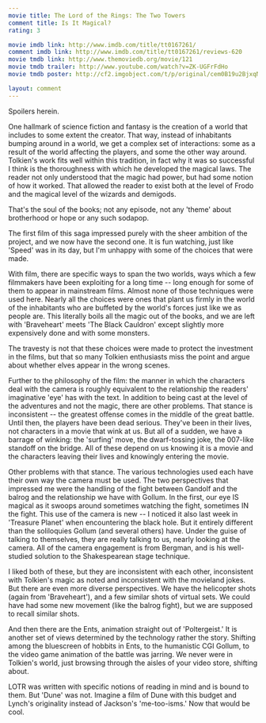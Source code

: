 ```yaml
---
movie title: The Lord of the Rings: The Two Towers
comment title: Is It Magical?
rating: 3

movie imdb link: http://www.imdb.com/title/tt0167261/
comment imdb link: http://www.imdb.com/title/tt0167261/reviews-620
movie tmdb link: http://www.themoviedb.org/movie/121
movie tmdb trailer: http://www.youtube.com/watch?v=ZK-UGFrFdHo
movie tmdb poster: http://cf2.imgobject.com/t/p/original/cem0B19u2BjxqN8hnr9a5Vonlp5.jpg

layout: comment
---
```


Spoilers herein.

One hallmark of science fiction and fantasy is the creation of a world that includes to some extent the creator. That way, instead of inhabitants bumping around in a world, we get a complex set of interactions: some as a result of the world affecting the players, and some the other way around. Tolkien's work fits well within this tradition, in fact why it was so successful I think is the thoroughness with which he developed the magical laws. The reader not only understood that the magic had power, but had some notion of how it worked. That allowed the reader to exist both at the level of Frodo and the magical level of the wizards and demigods.

That's the soul of the books; not any episode, not any 'theme' about brotherhood or hope or any such sodapop.

The first film of this saga impressed purely with the sheer ambition of the project, and we now have the second one. It is fun watching, just like 'Speed' was in its day, but I'm unhappy with some of the choices that were made.

With film, there are specific ways to span the two worlds, ways which a few filmmakers have been exploiting for a long time -- long enough for some of them to appear in mainstream films. Almost none of those techniques were used here. Nearly all the choices were ones that plant us firmly in the world of the inhabitants who are buffeted by the world's forces just like we as people are. This literally boils all the magic out of the books, and we are left with 'Braveheart' meets 'The Black Cauldron' except slightly more expensively done and with some monsters.

The travesty is not that these choices were made to protect the investment in the films, but that so many Tolkien enthusiasts miss the point and argue about whether elves appear in the wrong scenes.

Further to the philosophy of the film: the manner in which the characters deal with the camera is roughly equivalent to the relationship the readers' imaginative 'eye' has with the text. In addition to being cast at the level of the adventures and not the magic, there are other problems. That stance is inconsistent -- the greatest offense comes in the middle of the great battle. Until then, the players have been dead serious. They've been in their lives, not characters in a movie that wink at us. But all of a sudden, we have a barrage of winking: the 'surfing' move, the dwarf-tossing joke, the 007-like standoff on the bridge. All of these depend on us knowing it is a movie and the characters leaving their lives and knowingly entering the movie.

Other problems with that stance. The various technologies used each have their own way the camera must be used. The two perspectives that impressed me were the handling of the fight between Gandolf and the balrog and the relationship we have with Gollum. In the first, our eye IS magical as it swoops around sometimes watching the fight, sometimes IN the fight. This use of the camera is new -- I noticed it also last week in 'Treasure Planet' when encountering the black hole. But it entirely different than the soliloquies Gollum (and several others) have. Under the guise of talking to themselves, they are really talking to us, nearly looking at the camera. All of the camera engagement is from Bergman, and is his well-studied solution to the Shakespearean stage technique.

I liked both of these, but they are inconsistent with each other, inconsistent with Tolkien's magic as noted and inconsistent with the movieland jokes. But there are even more diverse perspectives. We have the helicopter shots (again from 'Braveheart'), and a few similar shots of virtual sets. We could have had some new movement (like the balrog fight), but we are supposed to recall similar shots.

And then there are the Ents, animation straight out of 'Poltergeist.' It is another set of views determined by the technology rather the story. Shifting among the bluescreen of hobbits in Ents, to the humanistic CGI Gollum, to the video game animation of the battle was jarring. We never were in Tolkien's world, just browsing through the aisles of your video store, shifting about.

LOTR was written with specific notions of reading in mind and is bound to them. But 'Dune' was not. Imagine a film of Dune with this budget and Lynch's originality instead of Jackson's 'me-too-isms.' Now that would be cool.